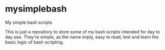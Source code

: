 # mysimplebash
My simple bash scripts

This is just a repository to store some of my bash scripts intended for day to day use.
They're simple, as the name imply, easy to read, test and learn the basic logic of bash scripting.
